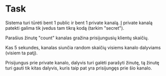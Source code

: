 # Task

Sistema turi tūrėti bent 1 public ir bent 1 private kanalą. Į private
kanalą patekti galima tik įvedus tam tikrą kodą (tarkim "secret").


Parašius žinutę "count" kanalas gražina prisijungusių klientų skaičių.

Kas 5 sekundes, kanalas siunčia random skaičių visiems kanalo dalyviams
(visiem ta patį).


Prisijungus prie private kanalo, dalyvis turi galėti parašyti žinutę, tą
žinutę turi gauti tik kitas dalyvis, kuris taip pat yra prisijungęs prie
šio kanalo.